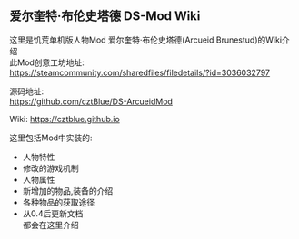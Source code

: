 ## 爱尔奎特·布伦史塔德 DS-Mod Wiki
这里是饥荒单机版人物Mod 爱尔奎特·布伦史塔德(Arcueid Brunestud)的Wiki介绍  
此Mod创意工坊地址:  
https://steamcommunity.com/sharedfiles/filedetails/?id=3036032797  

源码地址:  
https://github.com/cztBlue/DS-ArcueidMod  

Wiki:
https://cztblue.github.io

这里包括Mod中实装的:  
* 人物特性
* 修改的游戏机制
* 人物属性
* 新增加的物品,装备的介绍
* 各种物品的获取途径  
* 从0.4后更新文档  
都会在这里介绍  




